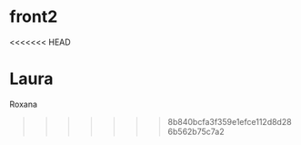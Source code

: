 # front2
<<<<<<< HEAD














Laura
=======
Roxana
>>>>>>> 8b840bcfa3f359e1efce112d8d286b562b75c7a2
